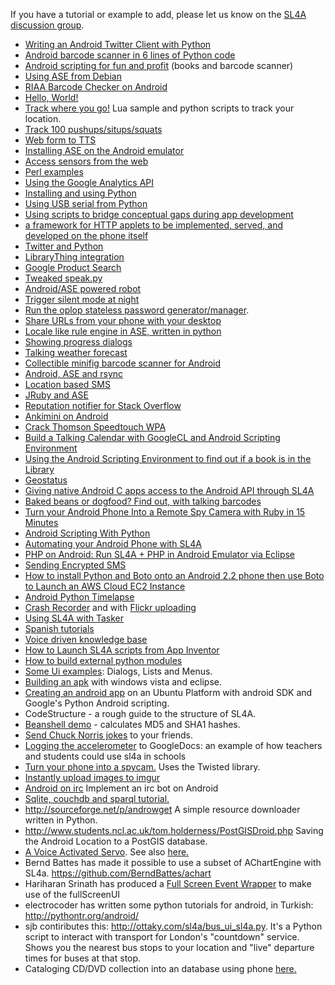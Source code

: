 If you have a tutorial or example to add, please let us know on the [SL4A discussion group](http://groups.google.com/group/android-scripting).

  * [Writing an Android Twitter Client with Python](http://www.linux-mag.com/id/7370/)
  * [Android barcode scanner in 6 lines of Python code](http://www.mattcutts.com/blog/android-barcode-scanner/)
  * [Android scripting for fun and profit](http://blog.tannerburson.com/2009/06/android-scripting-for-fun-and-profit.html) (books and barcode scanner)
  * [Using ASE from Debian](http://forum.xda-developers.com/showpost.php?s=a6dd9291991d8fcd9a512764d0bf00bb&p=3957997&postcount=8)
  * [RIAA Barcode Checker on Android](http://blog.chrisgrice.com/post/riaa-barcode-checker-on-android)
  * [Hello, World!](http://niche-canada.org/digital-infrastructure/mobile)
  * [Track where you go!](http://www.beresourceful.net/~rusty/blog/2009/08/droidtrack-a-tracks-collector-for-android-phones/) Lua sample and python scripts to track your location.
  * [Track 100 pushups/situps/squats](http://isnomore.net/2009/10/07/pushing-python-android/)
  * [Web form to TTS](http://pastebin.com/f3f741b5a)
  * [Installing ASE on the Android emulator](http://www.akeric.com/blog/?p=879)
  * [Access sensors from the web](http://github.com/Jonty/RemoteSensors/tree/b39386d8edd0ba0ed03edc31015a04592e1b76ba)
  * [Perl examples](http://l00g33k.wikispaces.com/Android+Scripting+Environment)
  * [Using the Google Analytics API](http://howardsandford.com/blog/google-android-python-development-with-ase-android-scripting-environment/)
  * [Installing and using Python](http://androidbiancheng.blogspot.com/2009/12/android-scripting-environment-ase.html)
  * [Using USB serial from Python](http://www.instructables.com/id/Android-G1-Serial-To-Arduino/)
  * [Using scripts to bridge conceptual gaps during app development](http://blog.symbian.org/2010/01/21/using-scripts-to-bridge-conceptual-gaps-during-app-development/)
  * [a framework for HTTP applets to be implemented, served, and developed on the phone itself](http://l00g33k.wikispaces.com/micro+HTTP+application+server)
  * [Twitter and Python](http://handasse.blogspot.com/2010/03/androidpythontwitter.html)
  * [LibraryThing integration](http://www.morelightmorelight.com/2010/02/27/librarydroid-tracks-your-books/)
  * [Google Product Search](http://hacktheplanetnow.com/?p=55)
  * [Tweaked speak.py](http://www.submergedspaceman.com/blog/?p=29)
  * [Android/ASE powered robot](http://www.markwarner2008.com/android-phone-grows-up-becomes-brain-for-real-robot/)
  * [Trigger silent mode at night](http://blog.docblades.com/2010/03/08/silent-night-script-for-androids-ase-to-silence-the-ringer-at-night/)
  * [Run the oplop stateless password generator/manager](http://code.google.com/p/oplop/wiki/ASEInstructions).
  * [Share URLs from your phone with your desktop](http://oholiab.livejournal.com/160019.html)
  * [Locale like rule engine in ASE, written in python](http://www.morelightmorelight.com/2010/04/05/judge-droid-lays-down-the-law/)
  * [Showing progress dialogs](http://howardsandford.com/blog/android-scripting-environment-ase-example-for-python/)
  * [Talking weather forecast](http://www.prupert.co.uk/2010/04/28/python-android-weather-forecast-script/)
  * [Collectible minifig barcode scanner for Android](http://www.meltingbricks.net/articles/2010/05/13/collectible-minifig-barcode-scanner-for-android)
  * [Android, ASE and rsync](http://vidar.gimp.org/android-ase-and-rsync)
  * [Location based SMS](http://alexelder.co.uk/2010/05/android-scripting-sending-location-based-sms/)
  * [JRuby and ASE](http://sdruby.org/podcast/78)
  * [Reputation notifier for Stack Overflow](http://stackapps.com/questions/378/rep-change-notifier-for-android)
  * [Ankimini on Android](http://kd7yhr.blogspot.com/2009/10/getting-ankimini-working-on-android.html)
  * [Crack Thomson Speedtouch WPA](http://www.handlewithlinux.com/crack-wpa-android-stkeys)
  * [Build a Talking Calendar with GoogleCL and Android Scripting Environment](http://publicint.blogspot.com/2010/06/build-talking-calendar-with-googlecl.html)
  * [Using the Android Scripting Environment to find out if a book is in the Library](http://www.greenhughes.com/content/using-android-scripting-environment-find-out-if-book-library)
  * [Geostatus](http://pipemanmusic.blogspot.com/2010/06/geostatus.html)
  * [Giving native Android C apps access to the Android API through SL4A](http://credentiality2.blogspot.com/2010/08/giving-native-android-c-apps-access-to.html)
  * [Baked beans or dogfood? Find out, with talking barcodes](http://blog.martinh.net/2010/08/baked-beans-or-dogfood-find-out-with.html)
  * [Turn your Android Phone Into a Remote Spy Camera with Ruby in 15 Minutes](http://leone.panopticdev.com/2010/08/turn-your-android-phone-into-remote-spy.html)
  * [Android Scripting With Python](http://www.linuxplanet.com/linuxplanet/tutorials/7157/1/)
  * [Automating your Android Phone with SL4A](http://www.linuxplanet.com/linuxplanet/tutorials/7166/1/)
  * [PHP on Android: Run SL4A + PHP in Android Emulator via Eclipse](http://raivoratsep.com/99/php-on-android-run-sl4a-php-in-android-emulator-eclipse)
  * [Sending Encrypted SMS](http://dontstuffbeansupyournose.com/2010/09/15/android-scripting-layer-encrypted-sms-communication/)
  * [How to install Python and Boto onto an Android 2.2 phone then use Boto to Launch an AWS Cloud EC2 Instance](http://bmullan.wordpress.com/2010/09/21/how-to-install-python-and-boto-onto-an-android-2-2-phone-then-use-boto-to-launch-an-aws-cloud-ec2-instance/)
  * [Android Python Timelapse](http://www.submergedspaceman.com/blog/2010/10/05/android-python-timelapse/)
  * [Crash Recorder](http://jokar-johnk.blogspot.com/2010/10/crash-recorder-using-android-scripting.html) and with [Flickr uploading](http://jokar-johnk.blogspot.com/2010/12/using-flickr-for-crash-recorder-backup.html)
  * [Using SL4A with Tasker](http://tasker.wikidot.com/sl4a)
  * [Spanish tutorials](http://ernesto-ecrespo.blogspot.com/search/label/Android)
  * [Voice driven knowledge base](https://github.com/th0ma5w/knowledge.py)
  * [How to Launch SL4A scripts from App Inventor](AppInventor.md)
  * [How to build external python modules](PythonModuleBuild.md)
  * [Some Ui examples](UiExamples.md): Dialogs, Lists and Menus.
  * [Building an apk](http://jokar-johnk.blogspot.com/2011/02/how-to-make-android-app-with-sl4a.html) with windows vista and eclipse.
  * [Creating an android app](http://ubuntumongol.blogspot.com/2011/02/developing-android-app-using-ubuntu-and.html) on an Ubuntu Platform with android SDK and Google's Python Android scripting.
  * CodeStructure - a rough guide to the structure of SL4A.
  * [Beanshell demo](http://www.t-arn.com/software/SL4A/taHash_1-1.zip) - calculates MD5 and SHA1 hashes.
  * [Send Chuck Norris jokes](http://www.h3manth.com/content/sms-android-using-python) to your friends.
  * [Logging the accelerometer](http://www.brokenairplane.com/2011/08/im-not-texting-im-programming.html) to GoogleDocs: an example of how teachers and students could use sl4a in schools
  * [Turn your phone into a spycam.](http://kbcarte.wordpress.com/2011/08/31/android-twisted-spycam/) Uses the Twisted library.
  * [Instantly upload images to imgur](http://h3manth.com/content/instant-upload-images-imgur-android)
  * [Android on irc](http://kbcarte.wordpress.com/2010/10/29/android-on-irc/) Implement an irc bot on Android
  * [Sqlite, couchdb and sparql tutorial.](http://www.greenhughes.com/content/sqlite-couchdb-sparql-with-sl4a)
  * http://sourceforge.net/p/androwget A simple resource downloader written in Python.
  * http://www.students.ncl.ac.uk/tom.holderness/PostGISDroid.php Saving the Android Location to a PostGIS database.
  * [A Voice Activated Servo](http://shazsterblog.blogspot.com/2011/11/arduino-google-voice-activated-servo.html). See also [here.](http://hackaday.com/2011/11/20/an-exercise-in-servo-voice-control-with-android/)
  * Bernd Battes has made it possible to use a subset of AChartEngine  with SL4a. https://github.com/BerndBattes/achart
  * Hariharan Srinath has produced a [Full Screen Event Wrapper](http://code.google.com/p/python-for-android/wiki/FullScreenWrapper) to make use of the fullScreenUI
  * electrocoder has written some python tutorials for android, in Turkish: http://pythontr.org/android/
  * sjb contiributes this: http://ottaky.com/sl4a/bus_ui_sl4a.py. It's a Python script to interact with transport for London's "countdown" service. Shows you the nearest bus stops to your location and "live" departure times for buses at that stop.
  * Cataloging CD/DVD collection into an database using phone [here.](https://groups.google.com/forum/?fromgroups#!topic/python-for-android/55aIEV_SKnM)